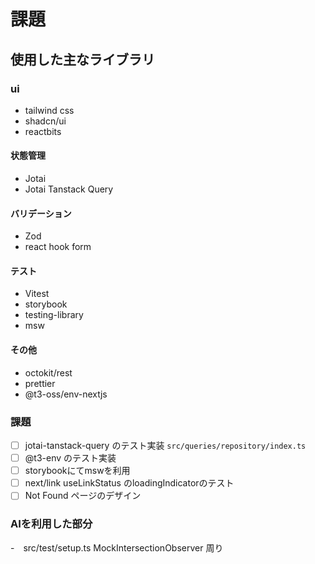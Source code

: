 # 課題

## 使用した主なライブラリ
### ui
- tailwind css
- shadcn/ui
- reactbits
  
#### 状態管理
- Jotai
- Jotai Tanstack Query

#### バリデーション
- Zod
- react hook form

#### テスト
- Vitest
- storybook
- testing-library
- msw

#### その他
- octokit/rest
- prettier
- @t3-oss/env-nextjs

### 課題
- [ ] jotai-tanstack-query のテスト実装 `src/queries/repository/index.ts`
- [ ] @t3-env のテスト実装
- [ ] storybookにてmswを利用
- [ ] next/link useLinkStatus のloadingIndicatorのテスト
- [ ] Not Found ページのデザイン

### AIを利用した部分
-　src/test/setup.ts MockIntersectionObserver 周り
